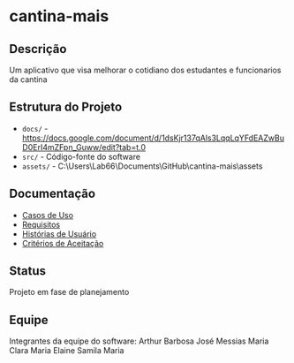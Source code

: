 # cantina-mais

## Descrição
Um aplicativo que visa melhorar o cotidiano dos estudantes e funcionarios da cantina

## Estrutura do Projeto
- `docs/` - https://docs.google.com/document/d/1dsKjr137qAls3LqqLqYFdEAZwBuD0ErI4mZFpn_Guww/edit?tab=t.0
- `src/` - Código-fonte do software
- `assets/` - C:\Users\Lab66\Documents\GitHub\cantina-mais\assets
## Documentação
- [Casos de Uso](docs/casos_de_uso.md)
- [Requisitos](docs/requisitos.md)
- [Histórias de Usuário](docs/historias_usuario.md)
- [Critérios de Aceitação](docs/criterios_aceitacao.md)
## Status
Projeto em fase de planejamento
## Equipe
Integrantes da equipe do software:
    Arthur Barbosa
    José Messias
    Maria Clara
    Maria Elaine
    Samila Maria
 